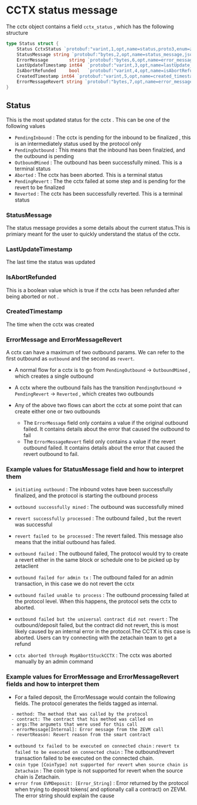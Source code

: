 # CCTX status message 

The cctx object contains a field  `cctx_status` , which has the following structure 
```go
type Status struct {
	Status CctxStatus `protobuf:"varint,1,opt,name=status,proto3,enum=zetachain.zetacore.crosschain.CctxStatus" json:"status,omitempty"`
	StatusMessage string `protobuf:"bytes,2,opt,name=status_message,json=statusMessage,proto3" json:"status_message,omitempty"`
	ErrorMessage        string `protobuf:"bytes,6,opt,name=error_message,json=errorMessage,proto3" json:"error_message,omitempty"`
	LastUpdateTimestamp int64  `protobuf:"varint,3,opt,name=lastUpdate_timestamp,json=lastUpdateTimestamp,proto3" json:"lastUpdate_timestamp,omitempty"`
	IsAbortRefunded     bool   `protobuf:"varint,4,opt,name=isAbortRefunded,proto3" json:"isAbortRefunded,omitempty"`
	CreatedTimestamp int64 `protobuf:"varint,5,opt,name=created_timestamp,json=createdTimestamp,proto3" json:"created_timestamp,omitempty"`
	ErrorMessageRevert string `protobuf:"bytes,7,opt,name=error_message_revert,json=errorMessageRevert,proto3" json:"error_message_revert,omitempty"`
}
```

## Status 
This is the most updated status for the cctx . This can be one of the following values
- `PendingInbound` : The cctx is pending for the inbound to be finalized , this is an intermediately status used by the protocol only
- `PendingOutbound` : This means that the inbound has been finalzied, and the outbound is pending
- `OutboundMined` : The outbound has been successfully mined. This is a terminal status
- `Aborted` : The cctx has been aborted. This is a terminal status
- `PendingRevert` : The the cctx failed at some step and is pending for the revert to be finalized
- `Reverted` : The cctx has been successfully reverted. This is a terminal status

### StatusMessage
The status message provides a some details about the current status.This is primiary meant for the user to quickly understand the status of the cctx.
### LastUpdateTimestamp
The last time the status was updated
### IsAbortRefunded
This is a boolean value which is true if the cctx has been refunded after being aborted or not .
### CreatedTimestamp
The time when the cctx was created
### ErrorMessage and ErrorMessageRevert
A cctx can have a maximum of two outbound params. We can refer to the first outbound as `outbound` and the second as `revert`.
- A normal flow for a cctx is to go from `PendingOutbound` -> `OutboundMined` , which creates a single outbound
- A cctx where the outbound fails has the transition `PendingOutbound` -> `PendingRevert` -> `Reverted` , which creates two outbounds
- Any of the above two flows can abort the cctx at some point that can create either one or two outbounds

  - The `ErrorMessage` field only contains a value if the original outbound failed. It contains details about the error that caused the outbound to fail
  - The `ErrorMessageRevert` field only contains a value if the revert outbound failed. It contains details about the error that caused the revert outbound to fail.

### Example values for StatusMessage field and how to interpret them
- `initiating outbound` : The inbound votes have been successfully finalized, and the protocol is starting the outbound process
- `outbound successfully mined` : The outbound was successfully mined
- `revert successfully processed` : The outbound failed , but the revert was successful
- `revert failed to be processed` : The revert failed. This message also means that the initial outbound has failed.

- `outbound failed` : The outbound failed, The protocol would try to create a revert either in the same block or schedule one to be picked up by zetaclient
- `outbound failed for admin tx` : The outbound failed for an admin transaction, in this case we do not revert the cctx
- `outbound failed unable to process` : The outbound processing failed at the protocol level. When this happens, the protocol sets the cctx to aborted.
- `outbound failed but the universal contract did not revert` :  The outbound/deposit failed, but the contract did not revert,
   this is most likely caused by an internal error in the protocol.The CCTX is this case is aborted. Users can try connecting with the zetachain team to get a refund
- `cctx aborted through MsgAbortStuckCCTX` : The cctx was aborted manually by an admin command


### Example values for ErrorMessage and ErrorMessageRevert fields and how to interpret them

- For a failed deposit, the ErrorMessage would contain the following fields. The protocol generates the fields tagged as internal.
```
  - method: The method that was called by the protocol
  - contract: The contract that his method was called on
  - args:The argumets that were used for this call
  - errorMessage[Internal]: Error message from the ZEVM call
  - revertReason: Revert reason from the smart contract
```

- `outbound tx failed to be executed on connected chain` : `revert tx failed to be executed on connected chain` : The outbound/revert transaction failed to be executed on the connected chain.
- `coin type [CoinType] not supported for revert when source chain is Zetachain` : The coin type is not supported for revert when the source chain is Zetachain.
- `error from EVMDeposit: [Error_String]` : Error returned by the protocol when trying to deposit tokens( and optionally call a contract) on ZEVM. The error string should explain the cause 
